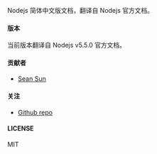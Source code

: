 Nodejs 简体中文版文档，翻译自 Nodejs 官方文档。

#### 版本

当前版本翻译自 Nodejs v5.5.0 官方文档。

#### 贡献者

- [Sean Sun](http://pinggod.com)

#### 关注

- [Github repo](https://github.com/pinggod/node-doc)

#### LICENSE

MIT